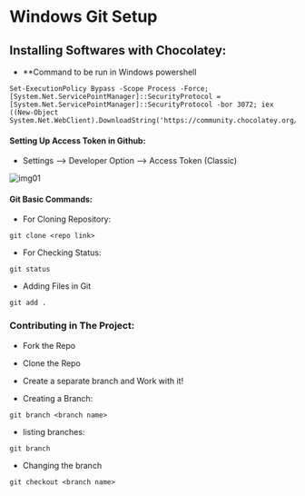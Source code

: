 # Windows Git Setup

## Installing Softwares with Chocolatey:

- **Command to be run in Windows powershell

```
Set-ExecutionPolicy Bypass -Scope Process -Force; [System.Net.ServicePointManager]::SecurityProtocol = [System.Net.ServicePointManager]::SecurityProtocol -bor 3072; iex ((New-Object System.Net.WebClient).DownloadString('https://community.chocolatey.org/install.ps1'))
```

#### Setting Up Access Token in Github:

- Settings --> Developer Option --> Access Token (Classic)

![img01](imgs/img01.png)

#### Git Basic Commands:

- For Cloning Repository:

```
git clone <repo link>
```

- For Checking Status:

```
git status
```

- Adding Files in Git

```
git add .
```

### Contributing in The Project:

- Fork the Repo

- Clone the Repo

- Create a separate branch and Work with it!

- Creating a Branch:

```
git branch <branch name>
```

- listing branches:

```
git branch
```

- Changing the branch

```
git checkout <branch name>
```


